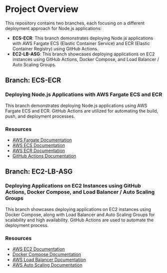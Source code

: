 # Project Overview

This repository contains two branches, each focusing on a different deployment approach for Node.js applications:

- **ECS-ECR**: This branch demonstrates deploying Node.js applications with AWS Fargate ECS (Elastic Container Service) and ECR (Elastic Container Registry) using GitHub Actions.
- **EC2-LB-ASG**: This branch showcases deploying applications on EC2 instances using GitHub Actions, Docker Compose, and Load Balancer / Auto Scaling Groups.

## Branch: ECS-ECR

### Deploying Node.js Applications with AWS Fargate ECS and ECR

This branch demonstrates deploying Node.js applications using AWS Fargate ECS and ECR. GitHub Actions are utilized for automating the build, push, and deployment processes.

### Resources

- [AWS Fargate Documentation](https://aws.amazon.com/fargate/)
- [AWS ECS Documentation](https://aws.amazon.com/ecs/)
- [AWS ECR Documentation](https://aws.amazon.com/ecr/)
- [GitHub Actions Documentation](https://docs.github.com/en/actions)

## Branch: EC2-LB-ASG

### Deploying Applications on EC2 Instances using GitHub Actions, Docker Compose, and Load Balancer / Auto Scaling Groups

This branch showcases deploying applications on EC2 instances using Docker Compose, along with Load Balancer and Auto Scaling Groups for scalability and high availability. GitHub Actions are used to automate the deployment process.

### Resources

- [AWS EC2 Documentation](https://aws.amazon.com/ec2/)
- [Docker Compose Documentation](https://docs.docker.com/compose/)
- [AWS Load Balancer Documentation](https://aws.amazon.com/elasticloadbalancing/)
- [AWS Auto Scaling Documentation](https://aws.amazon.com/autoscaling/)

